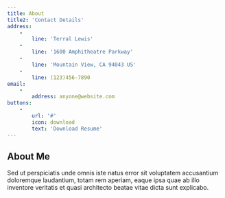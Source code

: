 ```yaml
---
title: About
title2: 'Contact Details'
address:
    -
        line: 'Terral Lewis'
    -
        line: '1600 Amphitheatre Parkway'
    -
        line: 'Mountain View, CA 94043 US'
    -
        line: (123)456-7890
email:
    -
        address: anyone@website.com
buttons:
    -
        url: '#'
        icon: download
        text: 'Download Resume'
---
```


## About Me

Sed ut perspiciatis unde omnis iste natus error sit voluptatem accusantium doloremque laudantium, totam rem aperiam, eaque ipsa quae ab illo inventore veritatis et quasi architecto beatae vitae dicta sunt explicabo. 
